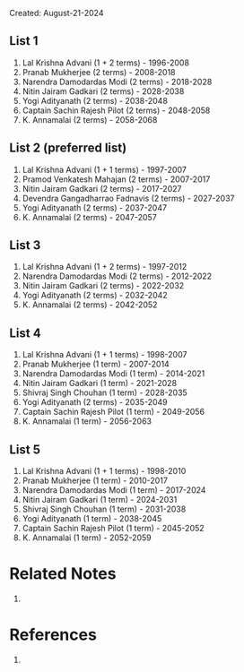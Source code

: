 Created: August-21-2024

## List 1

1. Lal Krishna Advani (1 + 2 terms) - 1996-2008
2. Pranab Mukherjee (2 terms) - 2008-2018
3. Narendra Damodardas Modi (2 terms) - 2018-2028
4. Nitin Jairam Gadkari (2 terms) - 2028-2038
5. Yogi Adityanath (2 terms) - 2038-2048
6. Captain Sachin Rajesh Pilot (2 terms) - 2048-2058
7. K. Annamalai (2 terms) - 2058-2068

## List 2 (preferred list)

1. Lal Krishna Advani (1 + 1 terms) - 1997-2007
2. Pramod Venkatesh Mahajan (2 terms) - 2007-2017
3. Nitin Jairam Gadkari (2 terms) - 2017-2027
4. Devendra Gangadharrao Fadnavis (2 terms) - 2027-2037
5. Yogi Adityanath (2 terms) - 2037-2047
6. K. Annamalai (2 terms) - 2047-2057

## List 3

1. Lal Krishna Advani (1 + 2 terms) - 1997-2012
2. Narendra Damodardas Modi (2 terms) - 2012-2022
3. Nitin Jairam Gadkari (2 terms) - 2022-2032
4. Yogi Adityanath (2 terms) - 2032-2042
5. K. Annamalai (2 terms) - 2042-2052

## List 4

1. Lal Krishna Advani (1 + 1 terms) - 1998-2007
2. Pranab Mukherjee (1 term) - 2007-2014
3. Narendra Damodardas Modi (1 term) - 2014-2021
4. Nitin Jairam Gadkari (1 term) - 2021-2028
5. Shivraj Singh Chouhan (1 term) - 2028-2035
6. Yogi Adityanath (2 terms) - 2035-2049
7. Captain Sachin Rajesh Pilot (1 term) - 2049-2056
8. K. Annamalai (1 term) - 2056-2063

## List 5

1. Lal Krishna Advani (1 + 1 terms) - 1998-2010
2. Pranab Mukherjee (1 term) - 2010-2017
3. Narendra Damodardas Modi (1 term) - 2017-2024
4. Nitin Jairam Gadkari (1 term) - 2024-2031
5. Shivraj Singh Chouhan (1 term) - 2031-2038
6. Yogi Adityanath (1 term) - 2038-2045
7. Captain Sachin Rajesh Pilot (1 term) - 2045-2052
8. K. Annamalai (1 term) - 2052-2059

# Related Notes

1. 
# References

1. 